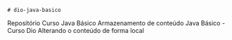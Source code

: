     # dio-java-basico
Repositório Curso Java Básico
Armazenamento de conteúdo Java Básico - Curso Dio
Alterando o conteúdo de forma local
